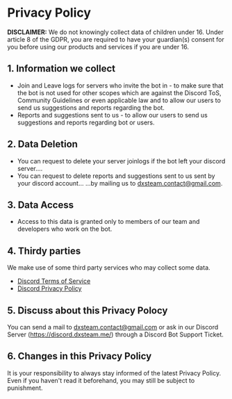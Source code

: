 # Privacy Policy
**DISCLAIMER:** We do not knowingly collect data of children under 16. Under article 8 of the GDPR, you are required to have your guardian(s) consent for you before using our products and services if you are under 16.

## 1. Information we collect
- Join and Leave logs for servers who invite the bot in - to make sure that the bot is not used for other scopes which are against the Discord ToS, Community Guidelines or even applicable law and to allow our users to send us suggestions and reports regarding the bot.
- Reports and suggestions sent to us - to allow our users to send us suggestions and reports regarding bot or users.

## 2. Data Deletion
- You can request to delete your server joinlogs if the bot left your discord server....
- You can request to delete reports and suggestions sent to us sent by your discord account...
...by mailing us to dxsteam.contact@gmail.com.

## 3. Data Access
- Access to this data is granted only to members of our team and developers who work on the bot.

## 4. Thirdy parties
We make use of some third party services who may collect some data. 
- [Discord Terms of Service](https://discord.com/terms)
- [Discord Privacy Policy](https://discord.com/privacy)

## 5. Discuss about this Privacy Polocy
You can send a mail to dxsteam.contact@gmail.com or ask in our Discord Server (https://discord.dxsteam.me/) through a Discord Bot Support Ticket.

## 6. Changes in this Privacy Policy
It is your responsibility to always stay informed of the latest Privacy Policy. Even if you haven't read it beforehand, you may still be subject to punishment.

